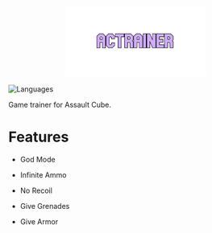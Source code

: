 <p align="center">
  <img src="https://github.com/Nizar1999/ACTrainer/blob/master/screenshots/Banner.png" width = 55%; height=55% />
</p>

![Languages](https://img.shields.io/badge/-C++-%23CFACFF?style=for-the-badge&logo=cplusplus&logoColor=%23CFACFF) 

Game trainer for Assault Cube.

# Features
- God Mode

- Infinite Ammo

- No Recoil

- Give Grenades

- Give Armor

